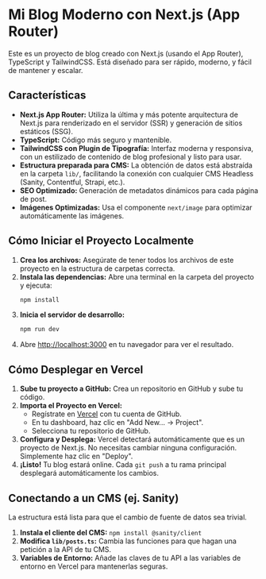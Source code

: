 
# Mi Blog Moderno con Next.js (App Router)

Este es un proyecto de blog creado con Next.js (usando el App Router), TypeScript y TailwindCSS. Está diseñado para ser rápido, moderno, y fácil de mantener y escalar.

## Características

-   **Next.js App Router:** Utiliza la última y más potente arquitectura de Next.js para renderizado en el servidor (SSR) y generación de sitios estáticos (SSG).
-   **TypeScript:** Código más seguro y mantenible.
-   **TailwindCSS con Plugin de Tipografía:** Interfaz moderna y responsiva, con un estilizado de contenido de blog profesional y listo para usar.
-   **Estructura preparada para CMS:** La obtención de datos está abstraída en la carpeta `lib/`, facilitando la conexión con cualquier CMS Headless (Sanity, Contentful, Strapi, etc.).
-   **SEO Optimizado:** Generación de metadatos dinámicos para cada página de post.
-   **Imágenes Optimizadas:** Usa el componente `next/image` para optimizar automáticamente las imágenes.

## Cómo Iniciar el Proyecto Localmente

1.  **Crea los archivos:** Asegúrate de tener todos los archivos de este proyecto en la estructura de carpetas correcta.
2.  **Instala las dependencias:** Abre una terminal en la carpeta del proyecto y ejecuta:
    ```bash
    npm install
    ```
3.  **Inicia el servidor de desarrollo:**
    ```bash
    npm run dev
    ```
4.  Abre [http://localhost:3000](http://localhost:3000) en tu navegador para ver el resultado.

## Cómo Desplegar en Vercel

1.  **Sube tu proyecto a GitHub:** Crea un repositorio en GitHub y sube tu código.
2.  **Importa el Proyecto en Vercel:**
    -   Regístrate en [Vercel](https://vercel.com) con tu cuenta de GitHub.
    -   En tu dashboard, haz clic en "Add New... -> Project".
    -   Selecciona tu repositorio de GitHub.
3.  **Configura y Desplega:** Vercel detectará automáticamente que es un proyecto de Next.js. No necesitas cambiar ninguna configuración. Simplemente haz clic en "Deploy".
4.  **¡Listo!** Tu blog estará online. Cada `git push` a tu rama principal desplegará automáticamente los cambios.

## Conectando a un CMS (ej. Sanity)

La estructura está lista para que el cambio de fuente de datos sea trivial.

1.  **Instala el cliente del CMS:** `npm install @sanity/client`
2.  **Modifica `lib/posts.ts`:** Cambia las funciones para que hagan una petición a la API de tu CMS.
3.  **Variables de Entorno:** Añade las claves de tu API a las variables de entorno en Vercel para mantenerlas seguras.
